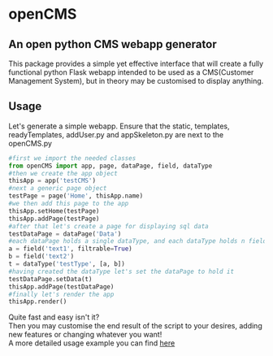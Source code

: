 # openCMS

## An open python CMS webapp generator

This package provides a simple yet effective interface that will create a fully functional python Flask webapp intended to be used as a CMS(Customer Management System), but in theory may be customised to display anything.

## Usage

Let's generate a simple webapp. Ensure that the static, templates, readyTemplates, addUser.py and appSkeleton.py are next to the openCMS.py

```Python
#first we import the needed classes
from openCMS import app, page, dataPage, field, dataType
#then we create the app object
thisApp = app('testCMS')
#next a generic page object
testPage = page('Home', thisApp.name)
#we then add this page to the app
thisApp.setHome(testPage)
thisApp.addPage(testPage)
#after that let's create a page for displaying sql data
testDataPage = dataPage('Data')
#each dataPage holds a single dataType, and each dataType holds n fields
a = field('text1', filtrable=True)
b = field('text2')
t = dataType('testType', [a, b])
#having created the dataType let's set the dataPage to hold it
testDataPage.setData(t)
thisApp.addPage(testDataPage)
#finally let's render the app
thisApp.render()
```

Quite fast and easy isn't it?  
Then you may customise the end result of the script to your desires, adding new features or changing whatever you want!  
A more detailed usage example you can find [here](./testRender.py)
  
